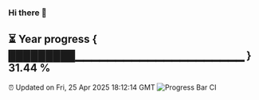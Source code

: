 ### Hi there 👋
⏳ Year progress { █████████▁▁▁▁▁▁▁▁▁▁▁▁▁▁▁▁▁▁▁▁▁ } 31.44 %
---
⏰ Updated on Fri, 25 Apr 2025 18:12:14 GMT
![Progress Bar CI](https://github.com/Moyi321/Moyi321/workflows/Progress%20Bar%20CI/badge.svg)
